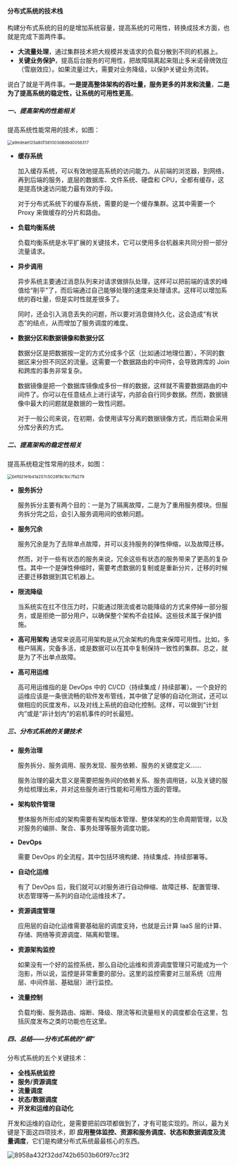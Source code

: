 #### 分布式系统的技术栈

构建分布式系统的目的是增加系统容量，提高系统的可用性，转换成技术方面，也就是完成下面两件事。

- **大流量处理**，通过集群技术把大规模并发请求的负载分散到不同的机器上。
- **关键业务保护**，提高后台服务的可用性，把故障隔离起来阻止多米诺骨牌效应（雪崩效应）。如果流量过大，需要对业务降级，以保护关键业务流转。

说白了就是干两件事。**一是提高整体架构的吞吐量，服务更多的并发和流量**，**二是为了提高系统的稳定性，让系统的可用性更高**。

##### 一、提高架构的性能相关

提高系统性能常用的技术，如图：

<img src="https://liuyang-picbed.oss-cn-shanghai.aliyuncs.com/img/a9edeae125a80f381003d8d9d0056317.png" alt="a9edeae125a80f381003d8d9d0056317" style="zoom: 67%;" />

- **缓存系统**

  加入缓存系统，可以有效地提高系统的访问能力。从前端的浏览器，到网络，再到后端的服务，底层的数据库、文件系统、硬盘和 CPU，全都有缓存，这是提高快速访问能力最有效的手段。

  对于分布式系统下的缓存系统，需要的是一个缓存集群。这其中需要一个 Proxy 来做缓存的分片和路由。

- **负载均衡系统**

  负载均衡系统是水平扩展的关键技术，它可以使用多台机器来共同分担一部分流量请求。

- **异步调用**

  异步系统主要通过消息队列来对请求做排队处理，这样可以把前端的请求的峰值给“削平”了，而后端通过自己能够处理的速度来处理请求。这样可以增加系统的吞吐量，但是实时性就差很多了。

  同时，还会引入消息丢失的问题，所以要对消息做持久化，这会造成“有状态”的结点，从而增加了服务调度的难度。

- **数据分区和数据镜像和数据分区**

  数据分区是把数据按一定的方式分成多个区（比如通过地理位置），不同的数据区来分担不同区的流量。这需要一个数据路由的中间件，会导致跨库的 Join 和跨库的事务非常复杂。

  数据镜像是把一个数据库镜像成多份一样的数据，这样就不需要数据路由的中间件了。你可以在任意结点上进行读写，内部会自行同步数据。然而，数据镜像中最大的问题就是数据的一致性问题。

  对于一般公司来说，在初期，会使用读写分离的数据镜像方式，而后期会采用分库分表的方式。

##### 二、提高架构的稳定性相关

提高系统稳定性常用的技术，如图：

<img src="https://liuyang-picbed.oss-cn-shanghai.aliyuncs.com/img/befd21e1b41a257c5028f8c1bc7fa279.png" alt="befd21e1b41a257c5028f8c1bc7fa279" style="zoom:67%;" />



- **服务拆分**

  服务拆分主要有两个目的：一是为了隔离故障，二是为了重用服务模块。但服务拆分完之后，会引入服务调用间的依赖问题。

- **服务冗余**

  服务冗余是为了去除单点故障，并可以支持服务的弹性伸缩，以及故障迁移。

  然而，对于一些有状态的服务来说，冗余这些有状态的服务带来了更高的复杂性。其中一个是弹性伸缩时，需要考虑数据的复制或是重新分片，迁移的时候还要迁移数据到其它机器上。

- **限流降级**

  当系统实在扛不住压力时，只能通过限流或者功能降级的方式来停掉一部分服务，或是拒绝一部分用户，以确保整个架构不会挂掉。这些技术属于保护措施。

- **高可用架构**
  通常来说高可用架构是从冗余架构的角度来保障可用性。比如，多租户隔离，灾备多活，或是数据可以在其中复制保持一致性的集群。总之，就是为了不出单点故障。

- **高可用运维**

  高可用运维指的是 DevOps 中的 CI/CD（持续集成 / 持续部署）。一个良好的运维应该是一条很流畅的软件发布管线，其中做了足够的自动化测试，还可以做相应的灰度发布，以及对线上系统的自动化控制。这样，可以做到“计划内”或是“非计划内”的宕机事件的时长最短。

##### 三、分布式系统的关键技术

- **服务治理**

  服务拆分、服务调用、服务发现、服务依赖、服务的关键度定义……

  服务治理的最大意义是需要把服务间的依赖关系、服务调用链，以及关键的服务给梳理出来，并对这些服务进行性能和可用性方面的管理。

- **架构软件管理**

  整体服务所形成的架构需要有架构版本管理、整体架构的生命周期管理，以及对服务的编排、聚合、事务处理等服务调度功能。

- **DevOps**

  需要 DevOps 的全流程，其中包括环境构建、持续集成、持续部署等。

- **自动化运维**

  有了 DevOps 后，我们就可以对服务进行自动伸缩、故障迁移、配置管理、状态管理等一系列的自动化运维技术了。

- **资源调度管理**

  应用层的自动化运维需要基础层的调度支持，也就是云计算 IaaS 层的计算、存储、网络等资源调度、隔离和管理。

- **资源架构监控**

  如果没有一个好的监控系统，那么自动化运维和资源调度管理只可能成为一个泡影，所以说，监控是非常重要的部分。这里的监控需要对三层系统（应用层、中间件层、基础层）进行监控。

- **流量控制**

  负载均衡、服务路由、熔断、降级、限流等和流量相关的调度都会在这里，包括灰度发布之类的功能也在这里。

##### 四、总结——分布式系统的“纲”

分布式系统的五个关键技术：

- **全栈系统监控**
- **服务/资源调度**
- **流量调度**
- **状态/数据调度**
- **开发和运维的自动化**

开发和运维的自动化，是需要把前四项都做到了，才有可能实现的。所以，最为关键是下面这四项技术，即 **应用整体监控、资源和服务调度、状态和数据调度及流量调度**，它们是构建分布式系统最最核心的东西。

![8958a432f32dd742b6503b60f97cc3f2](https://liuyang-picbed.oss-cn-shanghai.aliyuncs.com/img/8958a432f32dd742b6503b60f97cc3f2.png)







